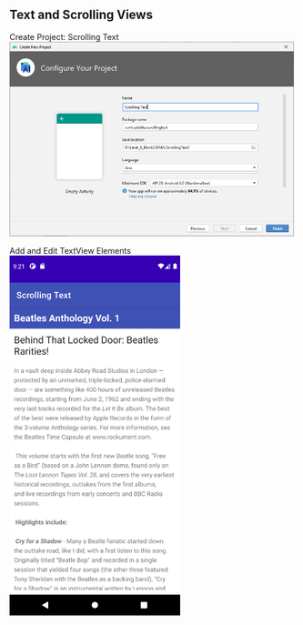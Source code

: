 ## Text and Scrolling Views
  Create Project: Scrolling Text
<img src="Screenshot_Of_Task/Task1_ProjectCreated.PNG" width="500">

Add and Edit TextView Elements
<img src="Screenshot_Of_Task/Task1_Completed.png" width="300">